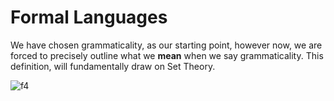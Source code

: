# Formal Languages

We have chosen grammaticality, as our starting point, however now, we are forced to precisely outline what we **mean** when we say grammaticality. This definition, will fundamentally draw on Set Theory.

![f4]

[f4]: http://chart.apis.google.com/chart?cht=tx&chl=\huge{x:x\in\N}